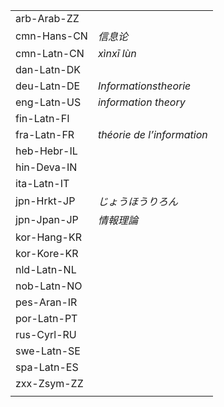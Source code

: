 | | |
|-|-|
| arb-Arab-ZZ |  |
| cmn-Hans-CN | _信息论_ |
| cmn-Latn-CN | _xìnxī lùn_ |
| dan-Latn-DK |  |
| deu-Latn-DE | _Informationstheorie_ |
| eng-Latn-US | _information theory_ |
| fin-Latn-FI |  |
| fra-Latn-FR | _théorie de l’information_ |
| heb-Hebr-IL |  |
| hin-Deva-IN |  |
| ita-Latn-IT |  |
| jpn-Hrkt-JP | _じょうほうりろん_ |
| jpn-Jpan-JP | _情報理論_ |
| kor-Hang-KR |  |
| kor-Kore-KR |  |
| nld-Latn-NL |  |
| nob-Latn-NO |  |
| pes-Aran-IR |  |
| por-Latn-PT |  |
| rus-Cyrl-RU |  |
| swe-Latn-SE |  |
| spa-Latn-ES |  |
| zxx-Zsym-ZZ |  |
|  |  |
